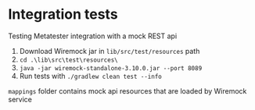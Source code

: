 # Integration tests

Testing Metatester integration with a mock REST api

1. Download Wiremock jar in ```lib/src/test/resources``` path
2. ```cd .\lib\src\test\resources\```
3. ```java -jar wiremock-standalone-3.10.0.jar --port 8089```
4. Run tests with ```./gradlew clean test --info```

```mappings``` folder contains mock api resources that are loaded by Wiremock service

